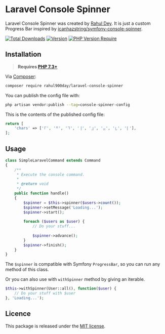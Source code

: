 # Laravel Console Spinner
Laravel Console Spinner was created by [Rahul Dey](https://github.com/RahulDey12). It is just a custom Progress Bar inspired by [icanhazstring/symfony-console-spinner](https://github.com/icanhazstring/symfony-console-spinner).

[![Total Downloads](http://poser.pugx.org/rahul900day/laravel-console-spinner/downloads)](https://packagist.org/packages/rahul900day/laravel-console-spinner)
[![Version](http://poser.pugx.org/rahul900day/laravel-console-spinner/version)](https://packagist.org/packages/rahul900day/laravel-console-spinner)
[![PHP Version Require](http://poser.pugx.org/rahul900day/laravel-console-spinner/require/php)](https://packagist.org/packages/rahul900day/laravel-console-spinner)

## Installation
> **Requires [PHP 7.3+](https://php.net/releases/)**

Via [Composer](https://getcomposer.org):

```bash
composer require rahul900day/laravel-console-spinner
```

You can publish the config file with:
```bash
php artisan vendor:publish --tag=console-spinner-config
```

This is the contents of the published config file:

```php
return [
    'chars' => ['⠏', '⠛', '⠹', '⢸', '⣰', '⣤', '⣆', '⡇'],
];
```

## Usage
```php
class SimpleLaravelCommand extends Command
{
    /**
     * Execute the console command.
     *
     * @return void
     */
    public function handle()
    {
        $spinner = $this->spinner($users->count());
        $spinner->setMessage('Loading...');
        $spinner->start();
        
        foreach ($users as $user) {
            // Do your stuff...
            
            $spinner->advance();
        }
        $spinner->finish();
    }
}
```
The `$spinner` is compatible with Symfony `ProgressBar`, so you can run any method of this class.

Or you can also use with `withSpinner` method by giving an iterable.
```php
$this->withSpinner(User::all(), function($user) {
    // Do your stuff with $user
}, 'Loading...');
```

## Licence
This package is released under the [MIT license](https://github.com/RahulDey12/laravel-console-spinner/blob/master/LICENSE).

